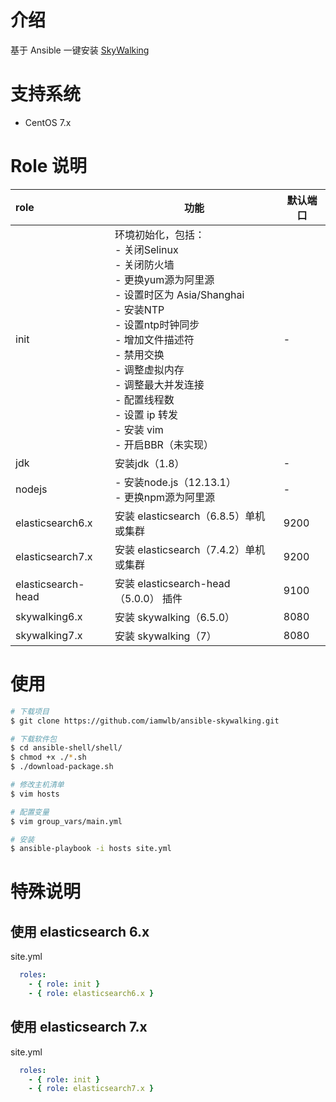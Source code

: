 # 介绍
基于 Ansible 一键安装 [SkyWalking](http://skywalking.apache.org)

# 支持系统

- CentOS 7.x

# Role 说明

| role | 功能 | 默认端口 | 
| :---- | ---- | ---- | 
| init | 环境初始化，包括：<br>- 关闭Selinux<br>- 关闭防火墙<br>- 更换yum源为阿里源<br>- 设置时区为 Asia/Shanghai<br>- 安装NTP<br>- 设置ntp时钟同步<br>- 增加文件描述符<br>- 禁用交换<br>- 调整虚拟内存<br>- 调整最大并发连接<br>- 配置线程数<br>- 设置 ip 转发<br>- 安装 vim<br>- 开启BBR（未实现） | - | 
| jdk | 安装jdk（1.8） | - | 
| nodejs | - 安装node.js（12.13.1）<br>- 更换npm源为阿里源 | - | 
| elasticsearch6.x | 安装 elasticsearch（6.8.5）单机或集群 | 9200 | 
| elasticsearch7.x | 安装 elasticsearch（7.4.2）单机或集群 | 9200 | 
| elasticsearch-head | 安装 elasticsearch-head（5.0.0） 插件 | 9100 | 
| skywalking6.x | 安装 skywalking（6.5.0） | 8080 | 
| skywalking7.x | 安装 skywalking（7） | 8080 | 

# 使用
```bash
# 下载项目
$ git clone https://github.com/iamwlb/ansible-skywalking.git

# 下载软件包
$ cd ansible-shell/shell/
$ chmod +x ./*.sh
$ ./download-package.sh

# 修改主机清单
$ vim hosts

# 配置变量
$ vim group_vars/main.yml

# 安装
$ ansible-playbook -i hosts site.yml
```

# 特殊说明

## 使用 elasticsearch 6.x
site.yml
```yaml
  roles: 
    - { role: init }
    - { role: elasticsearch6.x }
```
## 使用 elasticsearch 7.x
site.yml
```yaml
  roles: 
    - { role: init }
    - { role: elasticsearch7.x }
```

